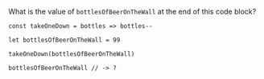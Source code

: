 What is the value of `bottlesOfBeerOnTheWall` at the end of this code block?

```
const takeOneDown = bottles => bottles--

let bottlesOfBeerOnTheWall = 99

takeOneDown(bottlesOfBeerOnTheWall)

bottlesOfBeerOnTheWall // -> ?
```